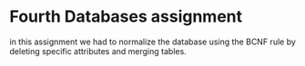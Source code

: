 # Fourth Databases assignment
in this assignment we had to normalize the database using the BCNF rule by deleting specific attributes and merging tables.
